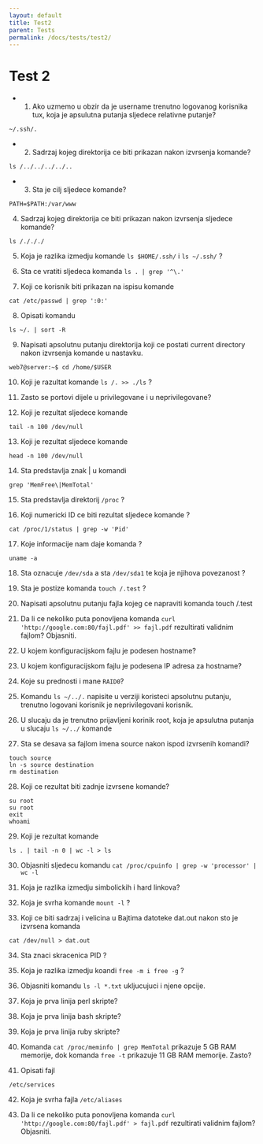 ```yaml
---
layout: default
title: Test2    
parent: Tests
permalink: /docs/tests/test2/
---
```


# Test 2

* 1. Ako uzmemo u obzir da je username trenutno logovanog korisnika tux, koja je apsulutna putanja sljedece relativne putanje?

````
~/.ssh/.
````

* 2. Sadrzaj kojeg direktorija ce biti prikazan nakon izvrsenja komande?

````
ls /../../../../..
````

* 3. Sta je cilj sljedece komande?

````
PATH=$PATH:/var/www
````

4. Sadrzaj kojeg direktorija ce biti prikazan nakon izvrsenja sljedece komande?

````
ls /./././
````

5. Koja je razlika izmedju komande ````ls $HOME/.ssh/````  i  ````ls ~/.ssh/```` ?


6. Sta ce vratiti sljedeca komanda ````ls . | grep '^\.'````

7. Koji ce korisnik biti prikazan na ispisu komande

````
cat /etc/passwd | grep ':0:'
````

8. Opisati komandu

````
ls ~/. | sort -R
````

9. Napisati apsolutnu putanju direktorija koji ce postati current directory nakon izvrsenja komande u nastavku.

````
web7@server:~$ cd /home/$USER
````

10. Koji je razultat komande ````ls /. >> ./ls```` ?

11. Zasto se portovi dijele u privilegovane i u neprivilegovane?

12. Koji je rezultat sljedece komande

````
tail -n 100 /dev/null
````

13. Koji je rezultat sljedece komande

````
head -n 100 /dev/null
````

14. Sta predstavlja znak | u komandi

````
grep 'MemFree\|MemTotal'
````

15. Sta predstavlja direktorij `/proc` ?

16. Koji numericki ID ce biti rezultat sljedece komande ?

````
cat /proc/1/status | grep -w 'Pid'
````

17. Koje informacije nam daje komanda ?

````
uname -a
````

18. Sta oznacuje ````/dev/sda```` a sta ````/dev/sda1```` te koja je njihova povezanost ?

19. Sta je postize komanda ````touch /.test```` ?

20. Napisati apsolutnu putanju fajla kojeg ce napraviti komanda touch /.test

21. Da li ce nekoliko puta ponovljena komanda ````curl 'http://google.com:80/fajl.pdf' >> fajl.pdf```` rezultirati validnim fajlom? Objasniti.

22. U kojem konfiguracijskom fajlu je podesen hostname?

23. U kojem konfiguracijskom fajlu je podesena IP adresa za hostname?

24. Koje su prednosti i mane ````RAID0````?

25. Komandu ````ls ~/../.```` napisite u verziji koristeci apsolutnu putanju, trenutno logovani korisnik je neprivilegovani korisnik.

26. U slucaju da je trenutno prijavljeni korinik root, koja je apsulutna putanja u slucaju ````ls ~/../```` komande


27. Sta se desava sa fajlom imena source nakon ispod izvrsenih komandi?

````
touch source
ln -s source destination
rm destination
````

28. Koji ce rezultat biti zadnje izvrsene komande?

````
su root
su root
exit
whoami
````

29. Koji je rezultat komande

````
ls . | tail -n 0 | wc -l > ls
````

30. Objasniti sljedecu komandu ````cat /proc/cpuinfo | grep -w 'processor' | wc -l````

31. Koja je razlika izmedju simbolickih i hard linkova?

32. Koja je svrha komande ````mount -l```` ?

33. Koji ce biti sadrzaj i velicina u Bajtima datoteke dat.out nakon sto je izvrsena komanda

````
cat /dev/null > dat.out
````

34. Sta znaci skracenica PID ?

35. Koja je razlika izmedju koandi ````free -m i free -g```` ?

36. Objasniti komandu `ls -l *.txt` ukljucujuci i njene opcije.

37. Koja je prva linija perl skripte?

38. Koja je prva linija bash skripte?

39. Koja je prva linija ruby skripte?

40. Komanda ````cat /proc/meminfo | grep MemTotal```` prikazuje 5 GB RAM memorije, dok komanda ````free -t```` prikazuje 11 GB RAM memorije. Zasto?


41. Opisati fajl

````
/etc/services
````

42. Koja je svrha fajla ````/etc/aliases````

43. Da li ce nekoliko puta ponovljena komanda ````curl 'http://google.com:80/fajl.pdf' > fajl.pdf```` rezultirati validnim fajlom? Objasniti.
